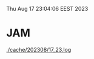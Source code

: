 Thu Aug 17 23:04:06 EEST 2023
# JAM
<a href='./cache/202308/17_23.log'>./cache/202308/17_23.log</a>
